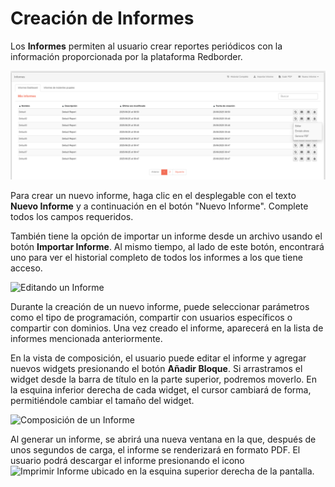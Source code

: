 # Creación de Informes

Los **Informes** permiten al usuario crear reportes periódicos con la información proporcionada por la plataforma Redborder.

![Informes](images/ch04_img009-es.png)

Para crear un nuevo informe, haga clic en el desplegable con el texto **Nuevo Informe** y a continuación en el botón "Nuevo Informe". Complete todos los campos requeridos. 

También tiene la opción de importar un informe desde un archivo usando el botón **Importar Informe**. Al mismo tiempo, al lado de este botón, encontrará uno para ver el historial completo de todos los informes a los que tiene acceso.

![Editando un Informe](images/ch04_img049-en.png)

Durante la creación de un nuevo informe, puede seleccionar parámetros como el tipo de programación, compartir con usuarios específicos o compartir con dominios. Una vez creado el informe, aparecerá en la lista de informes mencionada anteriormente.

En la vista de composición, el usuario puede editar el informe y agregar nuevos widgets presionando el botón **Añadir Bloque**. Si arrastramos el widget desde la barra de título en la parte superior, podremos moverlo. En la esquina inferior derecha de cada widget, el cursor cambiará de forma, permitiéndole cambiar el tamaño del widget.

![Composición de un Informe](images/ch04_img052-en.png)

Al generar un informe, se abrirá una nueva ventana en la que, después de unos segundos de carga, el informe se renderizará en formato PDF. El usuario podrá descargar el informe presionando el icono ![Imprimir Informe](images/ch04_img055.png) ubicado en la esquina superior derecha de la pantalla.
